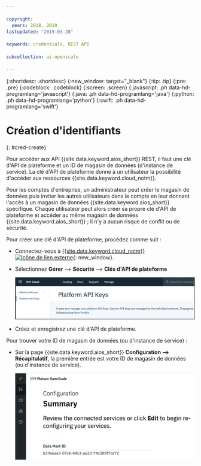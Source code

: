 ```yaml
---

copyright:
  years: 2018, 2019
lastupdated: "2019-03-28"

keywords: credentials, REST API

subcollection: ai-openscale

---
```


{:shortdesc: .shortdesc}
{:new_window: target="_blank"}
{:tip: .tip}
{:pre: .pre}
{:codeblock: .codeblock}
{:screen: .screen}
{:javascript: .ph data-hd-programlang='javascript'}
{:java: .ph data-hd-programlang='java'}
{:python: .ph data-hd-programlang='python'}
{:swift: .ph data-hd-programlang='swift'}

# Création d'identifiants
{: #cred-create}

Pour accéder aux API {{site.data.keyword.aios_short}} REST, il faut une clé d'API de plateforme et un ID de magasin de données (d'instance de service).
La clé d'API de plateforme donne à un utilisateur la possibilité d'accéder aux ressources {{site.data.keyword.cloud_notm}}.

Pour les comptes d'entreprise,
un administrateur peut créer le magasin de données puis inviter les autres utilisateurs dans le compte
en leur donnant l'accès à un magasin de données {{site.data.keyword.aios_short}} spécifique.
Chaque utilisateur peut alors créer sa propre clé d'API de plateforme et accéder au même magasin de données {{site.data.keyword.aios_short}} ;
il n'y a aucun risque de conflit ou de sécurité.

Pour créer une clé d'API de plateforme, procédez comme suit :

- Connectez-vous à
[{{site.data.keyword.cloud_notm}} ![Icône de lien externe](../../icons/launch-glyph.svg "Icône de lien externe")](https://{DomainName}){: new_window}.

- Sélectionnez **Gérer** --> **Sécurité** --> **Clés d'API de plateforme**

    ![Clés d'API de plateforme](images/cred-api-key.png)

- Créez et enregistrez une clé d'API de plateforme.

Pour trouver votre ID de magasin de données (ou d'instance de service) :

- Sur la page {{site.data.keyword.aios_short}} **Configuration --> Récapitulatif**,
la première entrée est votre ID de magasin de données (ou d'instance de service).

    ![ID de magasin de données](images/data-mart-id.png)
